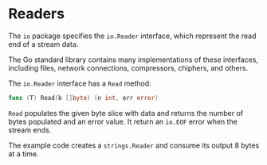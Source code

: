 # Readers

The `io` package specifies the `io.Reader` interface, which represent the read end of a stream data.

The Go standard library contains many implementations of these interfaces, including files, network connections, compressors, chiphers, and others.

The `io.Reader` interface has a `Read` method:

```go
func (T) Read(b []byte) (n int, err error)
```

`Read` populates the given byte slice with data and returns the number of bytes populated and an error value. It return an `io.EOF` error when the stream ends.

The example code creates a `strings.Reader` and consume its output 8 bytes at a time.
